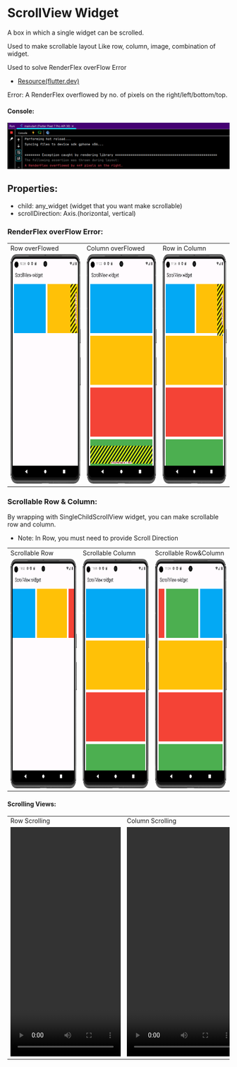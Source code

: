# ScrollView Widget

A box in which a single widget can be scrolled.

Used to make scrollable layout Like row, column, image, combination of widget.

Used to solve RenderFlex overFlow Error

- [Resource(flutter.dev)](https://api.flutter.dev/flutter/widgets/SingleChildScrollView-class.html)

Error: A RenderFlex overflowed by no. of pixels on the right/left/bottom/top.

#### Console:

![randerflex_error](Screenshot/console_output.png)

## Properties:
   - child: any_widget (widget that you want make scrollable)
   - scrollDirection: Axis.(horizontal, vertical)

### RenderFlex overFlow Error:

<table>
  <tr>
    <td>Row overFlowed</td>
     <td>Column overFlowed</td>
     <td>Row in Column </td>
  </tr>
  <tr>
    <td><img src="Screenshot/renderflex_error_in_row.png" width=250 height=520></td>
    <td><img src="Screenshot/renderflex_error_in_column.png" width=250 height=520></td>
    <td><img src="Screenshot/renderflex_error_in_row&column.png" width=250 height=520></td>

  </tr>
 </table>



### Scrollable Row & Column:

By wrapping with SingleChildScrollView widget, you can make scrollable row and column.
- Note: In Row, you must need to provide Scroll Direction

<table>
  <tr>
    <td>Scrollable Row</td>
     <td>Scrollable Column</td>
     <td>Scrollable Row&Column </td>
  </tr>
  <tr>
    <td><img src="Screenshot/scrollable_row.png" width=250 height=520></td>
    <td><img src="Screenshot/scrollable_column.png" width=250 height=520></td>
    <td><img src="Screenshot/scrollable_row_column.png" width=250 height=520></td>

  </tr>
 </table>

#### Scrolling Views:

<table>
  <tr>
    <td>Row Scrolling</td>
     <td>Column Scrolling</td>
     <td>Scrollable Row&Column </td>
  </tr>
  <tr>
    <td><video src="https://github.com/Jaydip614/Flutter-Development-3.0/assets/148715011/cea9aff0-3b78-4614-9376-f4409337207f
" width=250 height=520></video></td>
    <td><video src="https://github.com/Jaydip614/Flutter-Development-3.0/assets/148715011/0696f177-a025-4d4c-916b-0e9132823dcc" width=250 height=520></video></td>
    <td><video src="[video/scroll_row_column.webm](https://github.com/Jaydip614/Flutter-Development-3.0/assets/148715011/c407b4f9-587d-4066-b51c-517a553c488d)" width=250 height=520></video></td>

  </tr>
 </table>

[//]: #[scroll_row_video.webm](https://github.com/Jaydip614/Flutter-Development-3.0/assets/148715011/cea9aff0-3b78-4614-9376-f4409337207f)

[//]: #[scroll_column_video.webm](https://github.com/Jaydip614/Flutter-Development-3.0/assets/148715011/0696f177-a025-4d4c-916b-0e9132823dcc)

[//]: #[scroll_row_column.webm](https://github.com/Jaydip614/Flutter-Development-3.0/assets/148715011/c407b4f9-587d-4066-b51c-517a553c488d)
